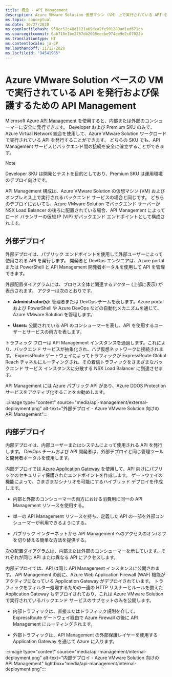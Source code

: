 ```yaml
---
title: 概念 - API Management
description: Azure VMware Solution 仮想マシン (VM) 上で実行されている API を API Management が保護する方法について説明します
ms.topic: conceptual
ms.date: 10/27/2020
ms.openlocfilehash: 958cc52c48d1121a69dca2fc901289ad1ed671cb
ms.sourcegitcommit: 6ab718e1be2767db2605eeebe974ee9e2c07022b
ms.translationtype: HT
ms.contentlocale: ja-JP
ms.lasthandoff: 11/12/2020
ms.locfileid: "94541965"
---
```

# <a name="api-management-to-publish-and-protect-apis-running-on-azure-vmware-solution-based-vms"></a>Azure VMware Solution ベースの VM で実行されている API を発行および保護するための API Management

Microsoft Azure [API Management](https://azure.microsoft.com/services/api-management/) を使用すると、内部または外部のコンシューマーに安全に発行できます。  Developer および Premium SKU のみで、Azure Virtual Network 統合を使用して、Azure VMware Solution ワークロードで実行されている API を発行することができます。  どちらの SKU でも、API Management サービスとバックエンド間の接続を安全に確立することができます。 

>[!NOTE]
>Developer SKU は開発とテストを目的としており、Premium SKU は運用環境のデプロイ向けです。

API Management 構成は、Azure VMware Solution の仮想マシン (VM) およびオンプレミス上で実行されるバックエンド サービスの場合と同じです。 どちらのデプロイにおいても、Azure VMware Solution でバックエンド サーバーが NSX Load Balancer の後ろに配置されている場合、API Management によってロード バランサーの仮想 IP (VIP) がバックエンド エンドポイントとして構成されます。 


## <a name="external-deployment"></a>外部デプロイ

外部デプロイは、パブリック エンドポイントを使用して外部ユーザーによって使用される API を発行します。 開発者と DevOps エンジニアは、Azure portal または PowerShell と API Management 開発者ポータルを使用して API を管理できます。

外部配置ダイアグラムには、プロセス全体と関連するアクター (上部に表示) が表示されます。 アクターは次のとおりです。

- **Administrator(s):** 管理者または DevOps チームを表します。Azure portal および PowerShell や Azure DevOps などの自動化メカニズムを通じて、Azure VMware Solution を管理します。

- **Users:** 公開されている API のコンシューマーを表し、API を使用するユーザーとサービスの両方を表します。

トラフィック フローは API Management インスタンスを通過します。これにより、バックエンド サービスが抽象化され、ハブ仮想ネットワークに接続されます。 ExpressRoute ゲートウェイによってトラフィックが ExpressRoute Global Reach チャネルにルーティングされ、その着信トラフィックをさまざまなバックエンド サービス インスタンスに分散する NSX Load Balancer に到達させます。

API Management には Azure パブリック API があり、Azure DDOS Protection サービスをアクティブ化することをお勧めします。 

:::image type="content" source="media/api-management/external-deployment.png" alt-text="外部デプロイ - Azure VMware Solution 向けの API Management":::


## <a name="internal-deployment"></a>内部デプロイ

内部デプロイは、内部ユーザーまたはシステムによって使用される API を発行します。 DevOps チームおよび API 開発者は、外部デプロイと同じ管理ツールと開発者ポータルを使用します。

内部デプロイでは [Azure Application Gateway](../api-management/api-management-howto-integrate-internal-vnet-appgateway.md) を使用して、API 向けにパブリックのセキュリティ保護されたエンドポイントを作成します。  ゲートウェイの機能によって、さまざまなシナリオを可能にするハイブリッド デプロイを作成します。  

* 内部と外部のコンシューマーの両方における消費用に同一の API Management リソースを使用する。

* 単一の API Management リソースを持ち、定義した API の一部を外部コンシューマーが利用できるようにする。

* パブリック インターネットから API Management へのアクセスのオン/オフを切り替える簡単な方法を提供する。

次の配置ダイアグラムは、内部または外部のコンシューマーを示しています。それぞれが同じ API または異なる API にアクセスします。

内部デプロイでは、API は同じ API Management インスタンスに公開されます。 API Management の前に、Azure Web Application Firewall (WAF) 機能がアクティブになっている Application Gateway がデプロイされています。 トラフィックをフィルター処理するための一連の HTTP リスナーとルールを備えた Application Gateway もデプロイされており、これは Azure VMware Solution で実行されているバックエンド サービスのサブセットのみを公開します。


* 内部トラフィックは、直接またはトラフィック規則を介して、ExpressRoute ゲートウェイ経由で Azure Firewall の後に API Management にルーティングされます。   

* 外部トラフィックは、API Management の外部保護レイヤーを使用する Application Gateway を通じて Azure に入ります。


:::image type="content" source="media/api-management/internal-deployment.png" alt-text="内部デプロイ - Azure VMware Solution 向けの API Management" lightbox="media/api-management/internal-deployment.png":::